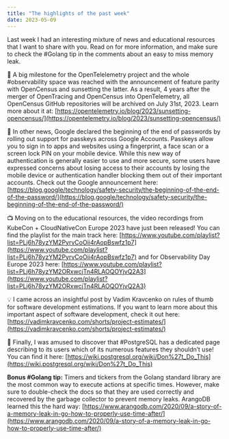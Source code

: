```yaml
---
title: "The highlights of the past week"
date: 2023-05-09
---
```


Last week I had an interesting mixture of news and educational resources that I want to share with you.
Read on for more information, and make sure to check the #Golang tip in the comments about an easy to miss memory leak.

🎉 A big milestone for the OpenTelelemetry project and the whole #observability space was reached with the announcement of feature parity with OpenCensus and sunsetting the latter.
As a result, 4 years after the merger of OpenTracing and OpenCensus into OpenTelemetry, all OpenCensus GitHub repositories will be archived on July 31st, 2023.
Learn more about it at:
[https://opentelemetry.io/blog/2023/sunsetting-opencensus/](https://opentelemetry.io/blog/2023/sunsetting-opencensus/)

🔐 In other news, Google declared the beginning of the end of passwords by rolling out support for passkeys across Google Accounts.
Passkeys allow you to sign in to apps and websites using a fingerprint, a face scan or a screen lock PIN on your mobile device.
While this new way of authentication is generally easier to use and more secure, some users have expressed concerns about losing access to their accounts
by losing the mobile device or authentication handler blocking them out of their important accounts. Check out the Google announcement here:
[https://blog.google/technology/safety-security/the-beginning-of-the-end-of-the-password/](https://blog.google/technology/safety-security/the-beginning-of-the-end-of-the-password/)

📺 Moving on to the educational resources, the video recordings from KubeCon + CloudNativeCon Europe 2023 have just been released!
You can find the playlist for the main track here:
[https://www.youtube.com/playlist?list=PLj6h78yzYM2PyrvCoOii4rAopBswfz1p7](https://www.youtube.com/playlist?list=PLj6h78yzYM2PyrvCoOii4rAopBswfz1p7)
and for Observability Day Europe 2023 here:
[https://www.youtube.com/playlist?list=PLj6h78yzYM2ORxwcjTn4RLAOQOYjvQ2A3](https://www.youtube.com/playlist?list=PLj6h78yzYM2ORxwcjTn4RLAOQOYjvQ2A3)

💡 I came across an insightful post by Vadim Kravcenko on rules of thumb for software development estimations.
If you want to learn more about this important aspect of software development, check it out here:
[https://vadimkravcenko.com/shorts/project-estimates/](https://vadimkravcenko.com/shorts/project-estimates/)

🤔 Finally, I was amused to discover that #PostgreSQL has a dedicated page describing to its users which of its numerous features they shouldn’t use!
You can find it here:
[https://wiki.postgresql.org/wiki/Don%27t_Do_This](https://wiki.postgresql.org/wiki/Don%27t_Do_This)


**Bonus #Golang tip:** Timers and tickers from the Golang standard library are the most common way to execute actions at specific times.
However, make sure to double-check the docs so that they are used correctly and recovered by the garbage collector to prevent memory leaks.
ArangoDB learned this the hard way:
[https://www.arangodb.com/2020/09/a-story-of-a-memory-leak-in-go-how-to-properly-use-time-after/](https://www.arangodb.com/2020/09/a-story-of-a-memory-leak-in-go-how-to-properly-use-time-after/)
